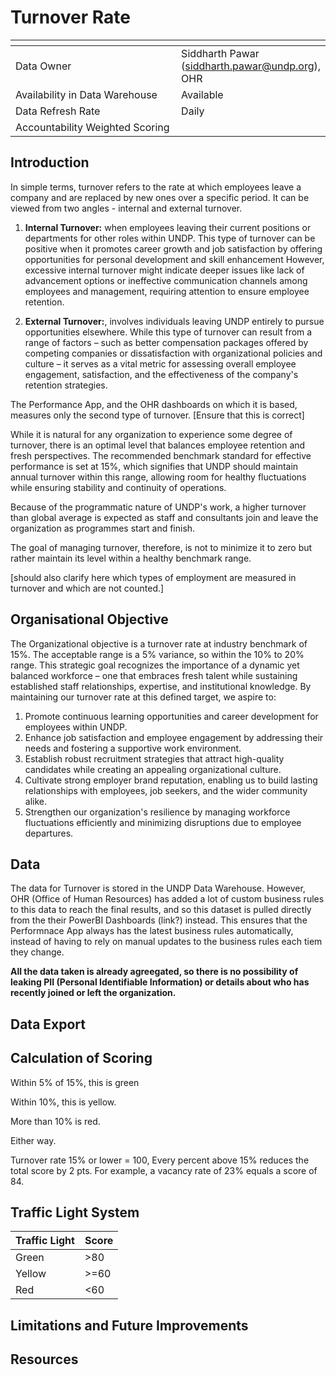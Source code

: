 # Turnover Rate

<table data-header-hidden><thead><tr><th width="289"></th><th></th></tr></thead><tbody><tr><td>Data Owner</td><td>Siddharth Pawar (<a href="mailto:siddharth.pawar@undp.org">siddharth.pawar@undp.org</a>), OHR</td></tr><tr><td>Availability in Data Warehouse</td><td>Available</td></tr><tr><td>Data Refresh Rate</td><td>Daily</td></tr><tr><td>Accountability Weighted Scoring</td><td></td></tr></tbody></table>

## Introduction

In simple terms, turnover refers to the rate at which employees leave a company and are replaced by new ones over a specific period. It can be viewed from 
two angles - internal and external turnover. 

1. **Internal Turnover:**  when employees leaving their current positions or departments for other roles within UNDP. This 
type of turnover can be positive when it promotes career growth and job satisfaction by offering opportunities for personal 
development and skill enhancement However, excessive internal turnover might indicate deeper issues like lack of advancement 
options or ineffective communication channels among employees and management, requiring attention to ensure employee retention.

2. **External Turnover:**, involves individuals leaving UNDP entirely to pursue opportunities elsewhere. While this type of turnover can result from a range of factors – such as better compensation packages offered by competing companies or dissatisfaction with organizational policies and culture – it serves as a vital metric for assessing overall employee engagement, satisfaction, and the effectiveness of the company's retention strategies.

The Performance App, and the OHR dashboards on which it is based, measures only the second type of turnover. [Ensure that this is correct]

While it is natural for any organization to experience some degree of turnover, there is an optimal level that balances employee retention and fresh perspectives.  The recommended benchmark standard for effective performance is set at 15%, which signifies that UNDP should maintain annual turnover within this range, allowing room for healthy fluctuations while ensuring stability and continuity of operations. 

Because of the programmatic nature of UNDP's work, a higher turnover than global average is expected as staff and consultants join and leave the organization as programmes start and finish. 

The goal of managing turnover, therefore, is not to minimize it to zero but rather maintain its level within a healthy benchmark range.

[should also clarify here which types of employment are measured in turnover and which are not counted.]


## Organisational Objective

The Organizational objective is a turnover rate at  industry benchmark of 15%. The acceptable range is a 5% variance, so within the 10% to 20% range. This strategic goal recognizes the importance of a dynamic yet balanced workforce – one that embraces fresh talent while sustaining established staff relationships, expertise, and institutional knowledge. By maintaining our turnover rate at this defined target, we aspire to:

1. Promote continuous learning opportunities and career development for employees within UNDP.
2. Enhance job satisfaction and employee engagement by addressing their needs and fostering a supportive work environment.
3. Establish robust recruitment strategies that attract high-quality candidates while creating an appealing organizational culture.
4. Cultivate strong employer brand reputation, enabling us to build lasting relationships with employees, job seekers, and the wider community alike.
5. Strengthen our organization's resilience by managing workforce fluctuations efficiently and minimizing disruptions due to employee departures. 

## Data

The data for Turnover is stored in the UNDP Data Warehouse. However, OHR (Office of Human Resources) has added a lot of custom business rules to this data to reach the final results, and so this dataset is pulled directly from the their PowerBI Dashboards (link?) instead. This ensures that the Performnace App always has the latest business rules automatically, instead of having to rely on manual updates to the business rules each tiem they change. 

**All the data taken is already agreegated, so there is no possibility of leaking PII (Personal Identifiable Information) or details about who has recently joined or left the organization.**


## Data Export

## Calculation of Scoring



Within 5% of 15%, this is green

Within 10%, this is yellow.

More than 10% is red.&#x20;

Either way.

Turnover rate 15% or lower = 100, Every percent above 15% reduces the total score by 2 pts. For example, a vacancy rate of 23% equals a score of 84.


## Traffic Light System

| Traffic Light | Score |
| ------------- | ----- |
| Green         | >80   |
| Yellow        | >=60  |
| Red           | <60   |

## Limitations and Future Improvements&#x20;

## Resources
